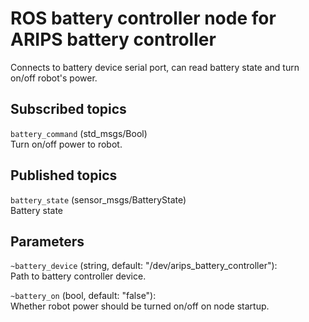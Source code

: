 # ROS battery controller node for ARIPS battery controller

Connects to battery device serial port, can read battery state and turn on/off robot's power.

## Subscribed topics
``battery_command`` (std_msgs/Bool)  
Turn on/off power to robot.

## Published topics
``battery_state`` (sensor_msgs/BatteryState)  
Battery state

## Parameters
``~battery_device`` (string, default: "/dev/arips_battery_controller"):  
Path to battery controller device.

``~battery_on`` (bool, default: "false"):   
Whether robot power should be turned on/off on node startup.
